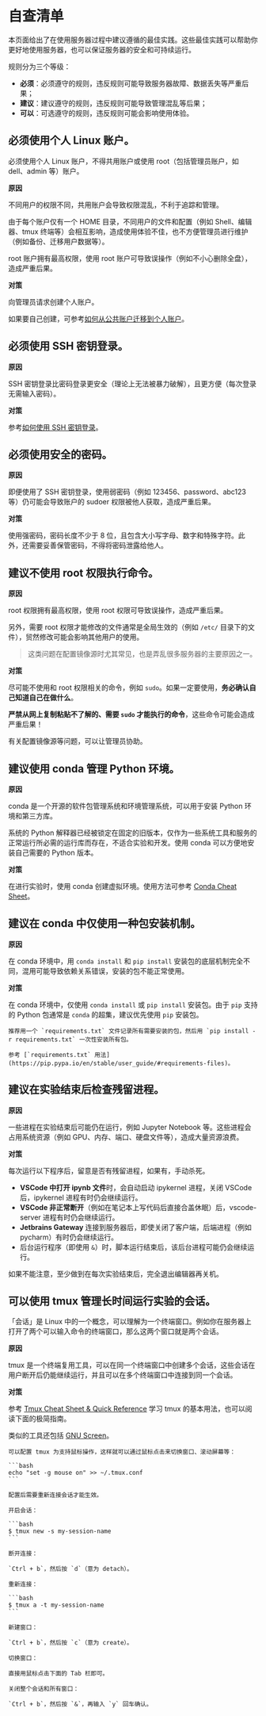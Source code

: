 # 自查清单

本页面给出了在使用服务器过程中建议遵循的最佳实践。这些最佳实践可以帮助你更好地使用服务器，也可以保证服务器的安全和可持续运行。

规则分为三个等级：

- **必须**：必须遵守的规则，违反规则可能导致服务器故障、数据丢失等严重后果；
- **建议**：建议遵守的规则，违反规则可能导致管理混乱等后果；
- **可以**：可选遵守的规则，违反规则可能会影响使用体验。

## **必须**使用个人 Linux 账户。
必须使用个人 Linux 账户，不得共用账户或使用 root（包括管理员账户，如 dell、admin 等）账户。

**原因**

不同用户的权限不同，共用账户会导致权限混乱，不利于追踪和管理。

由于每个账户仅有一个 HOME 目录，不同用户的文件和配置（例如 Shell、编辑器、tmux 终端等）会相互影响，造成使用体验不佳，也不方便管理员进行维护（例如备份、迁移用户数据等）。

root 账户拥有最高权限，使用 root 账户可导致误操作（例如不小心删除全盘），造成严重后果。

**对策**

向管理员请求创建个人账户。

如果要自己创建，可参考[如何从公共账户迁移到个人账户](migration_from_public.md)。

## **必须**使用 SSH 密钥登录。

**原因**

SSH 密钥登录比密码登录更安全（理论上无法被暴力破解），且更方便（每次登录无需输入密码）。

**对策**

参考[如何使用 SSH 密钥登录](ssh.md)。

## **必须**使用安全的密码。

**原因**

即便使用了 SSH 密钥登录，使用弱密码（例如 123456、password、abc123 等）仍可能会导致账户的 sudoer 权限被他人获取，造成严重后果。

**对策**

使用强密码，密码长度不少于 8 位，且包含大小写字母、数字和特殊字符。此外，还需要妥善保管密码，不得将密码泄露给他人。

## **建议**不使用 root 权限执行命令。

**原因**

root 权限拥有最高权限，使用 root 权限可导致误操作，造成严重后果。

另外，需要 root 权限才能修改的文件通常是全局生效的（例如 `/etc/` 目录下的文件），贸然修改可能会影响其他用户的使用。

> 这类问题在配置镜像源时尤其常见，也是弄乱很多服务器的主要原因之一。

**对策**

尽可能不使用和 root 权限相关的命令，例如 `sudo`。如果一定要使用，**务必确认自己知道自己在做什么**。

**严禁从网上复制粘贴不了解的、需要 `sudo` 才能执行的命令**，这些命令可能会造成严重后果！

有关配置镜像源等问题，可以让管理员协助。

## **建议**使用 conda 管理 Python 环境。

**原因**

conda 是一个开源的软件包管理系统和环境管理系统，可以用于安装 Python 环境和第三方库。

系统的 Python 解释器已经被锁定在固定的旧版本，仅作为一些系统工具和服务的正常运行所必需的运行库而存在，不适合实验和开发。使用 conda 可以方便地安装自己需要的 Python 版本。

**对策**

在进行实验时，使用 conda 创建虚拟环境。使用方法可参考 [Conda Cheat Sheet](https://docs.conda.io/projects/conda/en/latest/user-guide/cheatsheet.html)。

## **建议**在 conda 中仅使用一种包安装机制。

**原因**

在 conda 环境中，用 `conda install` 和 `pip install` 安装包的底层机制完全不同，混用可能导致依赖关系错误，安装的包不能正常使用。

**对策**

在 conda 环境中，仅使用 `conda install` 或 `pip install` 安装包。由于 `pip` 支持的 Python 包通常是 `conda` 的超集，建议优先使用 `pip` 安装包。

```admonish tip
推荐用一个 `requirements.txt` 文件记录所有需要安装的包，然后用 `pip install -r requirements.txt` 一次性安装所有包。

参考 [`requirements.txt` 用法](https://pip.pypa.io/en/stable/user_guide/#requirements-files)。
```

## **建议**在实验结束后检查残留进程。

**原因**

一些进程在实验结束后可能仍在运行，例如 Jupyter Notebook 等。这些进程会占用系统资源（例如 GPU、内存、端口、硬盘文件等），造成大量资源浪费。

**对策**

每次运行以下程序后，留意是否有残留进程，如果有，手动杀死。

- **VSCode 中打开 ipynb 文件**时，会自动启动 ipykernel 进程，关闭 VSCode 后，ipykernel 进程有时仍会继续运行。
- **VSCode 非正常断开**（例如在笔记本上写代码后直接合盖休眠）后，vscode-server 进程有时仍会继续运行。
- **Jetbrains Gateway** 连接到服务器后，即使关闭了客户端，后端进程（例如 pycharm）有时仍会继续运行。
- 后台运行程序（即使用 `&`）时，脚本运行结束后，该后台进程可能仍会继续运行。

如果不能注意，至少做到在每次实验结束后，完全退出编辑器再关机。


## **可以**使用 tmux 管理长时间运行实验的会话。

「会话」是 Linux 中的一个概念，可以理解为一个终端窗口。例如你在服务器上打开了两个可以输入命令的终端窗口，那么这两个窗口就是两个会话。

**原因**

tmux 是一个终端复用工具，可以在同一个终端窗口中创建多个会话，这些会话在用户断开后仍能继续运行，并且可以在多个终端窗口中连接到同一个会话。

**对策**

参考 [Tmux Cheat Sheet & Quick Reference](https://tmuxcheatsheet.com/) 学习 tmux 的基本用法，也可以阅读下面的极简指南。

类似的工具还包括 [GNU Screen](https://www.gnu.org/software/screen/)。

~~~admonish tip
可以配置 tmux 为支持鼠标操作，这样就可以通过鼠标点击来切换窗口、滚动屏幕等：

```bash
echo "set -g mouse on" >> ~/.tmux.conf
```

配置后需要重新连接会话才能生效。
~~~

~~~admonish example
开启会话：

```bash
$ tmux new -s my-session-name
```

断开连接：

`Ctrl + b`，然后按 `d`（意为 detach）。

重新连接：

```bash
$ tmux a -t my-session-name
```

新建窗口：

`Ctrl + b`，然后按 `c`（意为 create）。

切换窗口：

直接用鼠标点击下面的 Tab 栏即可。

关闭整个会话和所有窗口：

`Ctrl + b`，然后按 `&`，再输入 `y` 回车确认。
~~~
